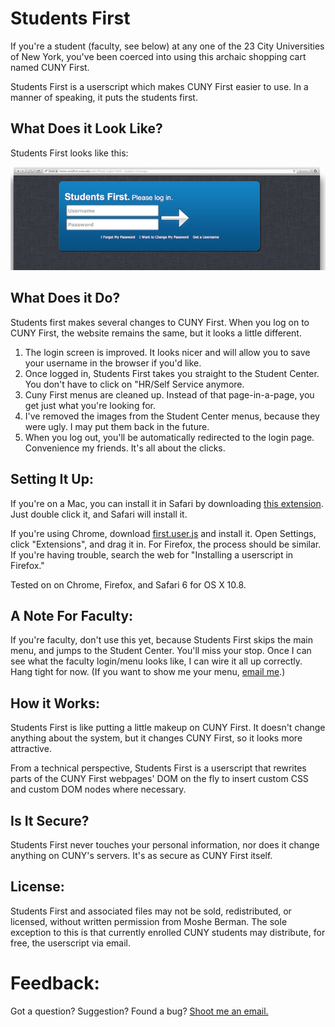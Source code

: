 Students First
=============

If you're a student (faculty, see below) at any one of the 23 City Universities of New York, you've been coerced into using this archaic shopping cart named CUNY First. 	

Students First is a userscript which makes CUNY First easier to use. In a manner of speaking, it puts the students first.

What Does it Look Like?
---

Students First looks like this: 

![Login page](./images/readme/demo.png)

What Does it Do?
---

Students first makes several changes to CUNY First. When you log on to CUNY First, the website remains the same, but it looks a little different.

1. The login screen is improved. It looks nicer and will allow you to save your username in the browser if you'd like.
2. Once logged in, Students First takes you straight to the Student Center. You don't have to click on "HR/Self Service anymore.
3. Cuny First menus are cleaned up. Instead of that page-in-a-page, you get just what you're looking for.
4. I've removed the images from the Student Center menus, because they were ugly. I may put them back in the future.
5. When you log out, you'll be automatically redirected to the login page. Convenience my friends. It's all about the clicks.


Setting It Up:
---

If you're on a Mac, you can install it in Safari by downloading [this extension](https://github.com/MosheBerman/StudentsFirst/blob/master/extensions/safari/output/StudentsFirst.safariextz?raw=true). Just double click it, and Safari will install it.

If you're using Chrome, download [first.user.js](https://raw.github.com/MosheBerman/StudentsFirst/master/first.user.js) and install it. Open Settings, click "Extensions", and drag it in. For Firefox, the process should be similar. If you're having trouble, search the web for "Installing a userscript in Firefox."

Tested on on Chrome, Firefox, and Safari 6 for OS X 10.8. 

A Note For Faculty:
---

If you're faculty, don't use this yet, because Students First skips the main menu, and jumps to the Student Center. You'll miss your stop. Once I can see what the faculty login/menu looks like, I can wire it all up correctly. Hang tight for now. (If you want to show me your menu, [email me](mailto:mosheberman@icloud.com).)

How it Works:
---
Students First is like putting a little makeup on CUNY First. It doesn't change anything about the system, but it changes CUNY First, so it looks more attractive. 

From a technical perspective, Students First is a userscript that rewrites parts of the CUNY First webpages' DOM on the fly to insert custom CSS and custom DOM nodes where necessary.

Is It Secure?
---

Students First never touches your personal information, nor does it change anything on CUNY's servers. It's as secure as CUNY First itself.


License:
---
Students First and associated files may not be sold, redistributed, or licensed, without written permission from Moshe Berman. The sole exception to this is that currently enrolled CUNY students may distribute, for free, the userscript via email. 

Feedback:
===
Got a question? Suggestion? Found a bug? [Shoot me an email.](mailto:mosheberman@icloud.com)